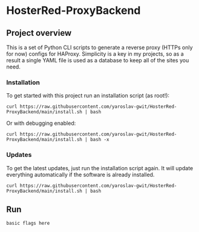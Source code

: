# HosterRed-ProxyBackend
## Project overview
This is a set of Python CLI scripts to generate a reverse proxy (HTTPs only for now) configs for HAProxy. Simplicity is a key in my projects, so as a result a single YAML file is used as a database to keep all of the sites you need.
### Installation
To get started with this project run an installation script (as root!):
```
curl https://raw.githubusercontent.com/yaroslav-gwit/HosterRed-ProxyBackend/main/install.sh | bash
```

Or with debugging enabled:
```
curl https://raw.githubusercontent.com/yaroslav-gwit/HosterRed-ProxyBackend/main/install.sh | bash -x
```

### Updates
To get the latest updates, just run the installation script again. It will update everything automatically if the software is already installed.
```
curl https://raw.githubusercontent.com/yaroslav-gwit/HosterRed-ProxyBackend/main/install.sh | bash
```

## Run
```
basic flags here
```
